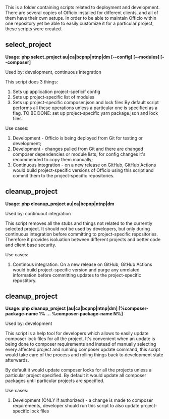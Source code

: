 This is a folder containing scripts related to deployment and development. There are several copies of Officio installed for different clients, and all of them have their own setups. In order to be able to maintain Officio within one repository yet be able to easily customize it for a particular project, these scripts were created.

## select_project

**Usage: php select_project au|ca|bcpnp|ntnp|dm [--config] [--modules] [--composer]**

Used by: development, continuous integration

This script does 3 things:

1. Sets up application project-speficif config
2. Sets up project-specific list of modules
3. Sets up project-specific composer.json and lock files By default script performs all these operations unless a particular one is specified as a flag. TO BE DONE: set up project-specific yarn package.json and lock files.

Use cases:
1. Development - Officio is being deployed from Git for testing or development;
2. Development - changes pulled from Git and there are changed composer dependencies or module lists; for config changes it's recommended to copy them manually;
3. Continuous integration - on a new release on GitHub, GitHub Actions would build project-specific versions of Officio using this script and commit them to the project-specific repositories.

## cleanup_project

**Usage: php cleanup_project au|ca|bcpnp|ntnp|dm**

Used by: continuout integration

This script removes all the stubs and things not related to the currently selected project. It should not be used by developers, but only during continuous integration before committing to project-specific repositories. Therefore it provides isoluation between different projects and better code and client base security.

Use cases:
1. Continous integration. On a new release on GitHub, GitHub Actions would build project-specific version and purge any unrelated information before committing updates to the project-specific repostitory.

## cleanup_project

**Usage: php cleanup_project [au|ca|bcpnp|ntnp|dm] [%composer-package-name 1% ... %composer-package-name N%]**

Used by: development

This script is a help tool for developers which allows to easily update composer lock files for all the project. It's convenient when an update is being done to composer requirements and instead of manually selecting every affected project and running composer update command, this script would take care of the process and rolling things back to development state afterwards.

By default it would update composer locks for all the projects unless a particular project specified. By default it would update all composer packages until particular projects are specified.

Use cases:

1. Development (ONLY if authorized) - a change is made to composer requirements, developer should run this script to also update project-specific lock files



